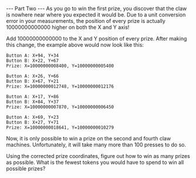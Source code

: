 --- Part Two ---
As you go to win the first prize, you discover that the claw is nowhere near where you expected it would be. Due to a unit conversion error in your measurements, the position of every prize is actually 10000000000000 higher on both the X and Y axis!

Add 10000000000000 to the X and Y position of every prize. After making this change, the example above would now look like this:

```
Button A: X+94, Y+34
Button B: X+22, Y+67
Prize: X=10000000008400, Y=10000000005400
```

```
Button A: X+26, Y+66
Button B: X+67, Y+21
Prize: X=10000000012748, Y=10000000012176
```

```
Button A: X+17, Y+86
Button B: X+84, Y+37
Prize: X=10000000007870, Y=10000000006450
```

```
Button A: X+69, Y+23
Button B: X+27, Y+71
Prize: X=10000000018641, Y=10000000010279
```

Now, it is only possible to win a prize on the second and fourth claw machines. Unfortunately, it will take many more than 100 presses to do so.

Using the corrected prize coordinates, figure out how to win as many prizes as possible. What is the fewest tokens you would have to spend to win all possible prizes?